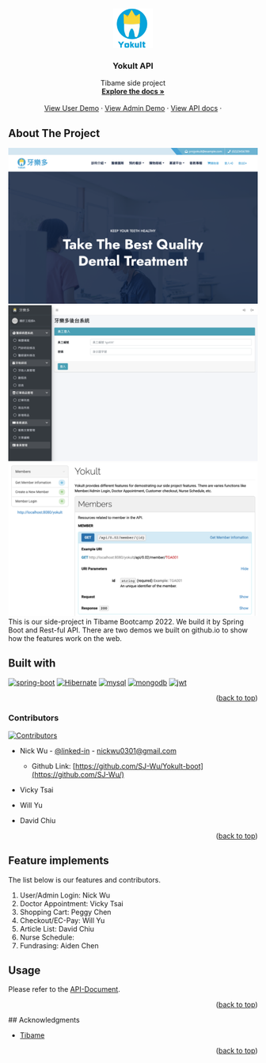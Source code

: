 <a name="readme-top"></a>

<!-- PROJECT LOGO -->
<br />
<div align="center">
  <a href="https://github.com/SJ-Wu/Yokult-boot">
    <img src="images/logo.png" alt="Logo" width="80" height="80">
  </a>

<h3 align="center">Yokult API</h3>

  <p align="center">
    Tibame side project
    <br />
    <a href="https://github.com/SJ-Wu/Yokult-boot"><strong>Explore the docs »</strong></a>
    <br />
    <br />
    <a href="https://sj-wu.github.io/Yokult/">View User Demo</a>
    ·
    <a href="https://sj-wu.github.io/YokultAdmin/">View Admin Demo</a>
    ·
    <a href="https://sj-wu.github.io/Yokult-boot/YOKULT_API.html">View API docs</a>
    ·
  </p>
</div>

<!-- ABOUT THE PROJECT -->

## About The Project

[![Product Name Screen Shot][product-screenshot1]](https://sj-wu.github.io/Yokult/)
[![Product Name Screen Shot][product-screenshot2]](https://sj-wu.github.io/YokultAdmin/)
[![Product Name Screen Shot][product-screenshot3]](https://sj-wu.github.io/Yokult-boot/YOKULT_API.html)
This is our side-project in Tibame Bootcamp 2022. We build it by Spring Boot and Rest-ful API. There are two demos we built on github.io to show how the features work on the web.

## Built with

[![spring-boot]][spring-boot-url] [![Hibernate]][hibernate-url] [![mysql]][mysql-url] [![mongodb]][mongodb-url] [![jwt]][jwt-url]

<p align="right">(<a href="#readme-top">back to top</a>)</p>

### Contributors

[![Contributors][contributors-shield]][contributors-url]

-   Nick Wu - [@linked-in](https://www.linkedin.com/in/shengjuwu/) - nickwu0301@gmail.com

    -   Github Link: [https://github.com/SJ-Wu/Yokult-boot](https://github.com/SJ-Wu/)

-   Vicky Tsai
-   Will Yu
-   David Chiu
<p align="right">(<a href="#readme-top">back to top</a>)</p>
<!-- GETTING STARTED -->

## Feature implements

The list below is our features and contributors.

1. User/Admin Login: Nick Wu
2. Doctor Appointment: Vicky Tsai
3. Shopping Cart: Peggy Chen
4. Checkout/EC-Pay: Will Yu
5. Article List: David Chiu
6. Nurse Schedule:
7. Fundrasing: Aiden Chen
 <!-- USAGE EXAMPLES -->

## Usage

Please refer to the [API-Document](https://sj-wu.github.io/Yokult-boot/YOKULT_API.html).

<p align="right">(<a href="#readme-top">back to top</a>)</p>
<!-- ACKNOWLEDGMENTS -->
## Acknowledgments

-   [Tibame](https://www.tibame.com/)

<p align="right">(<a href="#readme-top">back to top</a>)</p>

<!-- MARKDOWN LINKS & IMAGES -->
<!-- https://www.markdownguide.org/basic-syntax/#reference-style-links -->

[contributors-shield]: https://img.shields.io/github/contributors/SJ-Wu/Yokult-boot.svg?style=for-the-badge
[contributors-url]: https://github.com/SJ-Wu/Yokult-boot/graphs/contributors
[linkedin-shield]: https://img.shields.io/badge/-LinkedIn-black.svg?style=for-the-badge&logo=linkedin&colorB=555
[linkedin-url]: https://linkedin.com/in/linkedin_username
[product-screenshot]: images/screenshot.png
[spring-boot]: https://img.shields.io/badge/spring%20boot-java%20framework-brightgreen
[spring-boot-url]: https://spring.io/projects/spring-boot
[hibernate]: https://img.shields.io/badge/Hibernate-orm-yellow
[hibernate-url]: https://hibernate.org/
[mysql]: https://img.shields.io/badge/MySQL-Database-%239CF
[mysql-url]: https://www.mysql.com/
[mongodb]: https://img.shields.io/badge/MongoDB-Database-green
[mongodb-url]: https://www.mongodb.com/
[jwt]: https://img.shields.io/badge/JWT-Authorization-important
[jwt-url]: https://jwt.io/
[product-screenshot1]: images/user-page.png
[product-screenshot2]: images/admin-page.png
[product-screenshot3]: images/yokult-api.png
